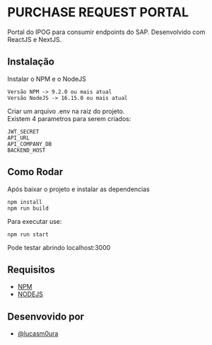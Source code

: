 # PURCHASE REQUEST PORTAL

Portal do IPOG para consumir endpoints do SAP. 
Desenvolvido com ReactJS e NextJS.

## Instalação

Instalar o NPM e o NodeJS
```
Versão NPM -> 9.2.0 ou mais atual
Versão NodeJS -> 16.15.0 ou mais atual
```
Criar um arquivo .env na raiz do projeto. \
Existem 4 parametros para serem criados:
```
JWT_SECRET
API_URL
API_COMPANY_DB
BACKEND_HOST
```

## Como Rodar

Após baixar o projeto e instalar as dependencias 
```
npm install
npm run build
```
Para executar use:
```
npm run start
```
Pode testar abrindo localhost:3000

## Requisitos

 - [NPM](https://www.npmjs.com/)
 - [NODEJS](https://nodejs.org/en/)

## Desenvovido por

- [@lucasm0ura](https://www.github.com/lucasm0ura)

